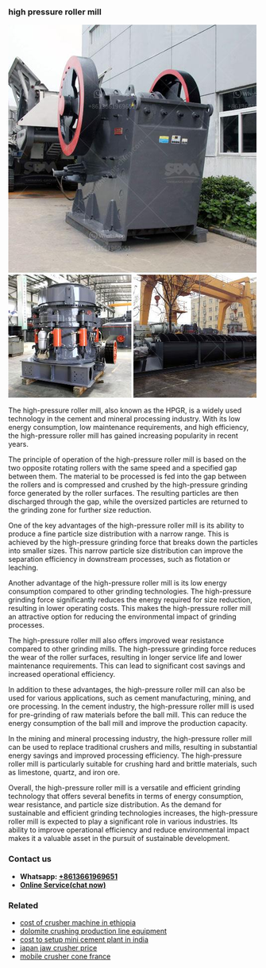 <h3>high pressure roller mill</h3><img src='1702260409.jpg' alt=''><p>The high-pressure roller mill, also known as the HPGR, is a widely used technology in the cement and mineral processing industry. With its low energy consumption, low maintenance requirements, and high efficiency, the high-pressure roller mill has gained increasing popularity in recent years.</p><p>The principle of operation of the high-pressure roller mill is based on the two opposite rotating rollers with the same speed and a specified gap between them. The material to be processed is fed into the gap between the rollers and is compressed and crushed by the high-pressure grinding force generated by the roller surfaces. The resulting particles are then discharged through the gap, while the oversized particles are returned to the grinding zone for further size reduction.</p><p>One of the key advantages of the high-pressure roller mill is its ability to produce a fine particle size distribution with a narrow range. This is achieved by the high-pressure grinding force that breaks down the particles into smaller sizes. This narrow particle size distribution can improve the separation efficiency in downstream processes, such as flotation or leaching.</p><p>Another advantage of the high-pressure roller mill is its low energy consumption compared to other grinding technologies. The high-pressure grinding force significantly reduces the energy required for size reduction, resulting in lower operating costs. This makes the high-pressure roller mill an attractive option for reducing the environmental impact of grinding processes.</p><p>The high-pressure roller mill also offers improved wear resistance compared to other grinding mills. The high-pressure grinding force reduces the wear of the roller surfaces, resulting in longer service life and lower maintenance requirements. This can lead to significant cost savings and increased operational efficiency.</p><p>In addition to these advantages, the high-pressure roller mill can also be used for various applications, such as cement manufacturing, mining, and ore processing. In the cement industry, the high-pressure roller mill is used for pre-grinding of raw materials before the ball mill. This can reduce the energy consumption of the ball mill and improve the production capacity.</p><p>In the mining and mineral processing industry, the high-pressure roller mill can be used to replace traditional crushers and mills, resulting in substantial energy savings and improved processing efficiency. The high-pressure roller mill is particularly suitable for crushing hard and brittle materials, such as limestone, quartz, and iron ore.</p><p>Overall, the high-pressure roller mill is a versatile and efficient grinding technology that offers several benefits in terms of energy consumption, wear resistance, and particle size distribution. As the demand for sustainable and efficient grinding technologies increases, the high-pressure roller mill is expected to play a significant role in various industries. Its ability to improve operational efficiency and reduce environmental impact makes it a valuable asset in the pursuit of sustainable development.</p><h3>Contact us</h3><ul><li><strong>Whatsapp:&nbsp;<a href="https://wa.me/8613661969651">+8613661969651</a></strong></li><li><a href="https://swt.shibang-china.com/?git&amp;zhl&amp;high pressure roller mill"><strong>Online Service(chat now)</strong></a></li></ul><h3>Related</h3><ul><li><a href='cost of crusher machine in ethiopia.md'>cost of crusher machine in ethiopia</a></li><li><a href='dolomite crushing production line equipment.md'>dolomite crushing production line equipment</a></li><li><a href='cost to setup mini cement plant in india.md'>cost to setup mini cement plant in india</a></li><li><a href='japan jaw crusher price.md'>japan jaw crusher price</a></li><li><a href='mobile crusher cone france.md'>mobile crusher cone france</a></li></ul>